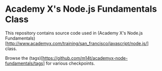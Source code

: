 # Academy X's Node.js Fundamentals Class

This repository contains source code used in (Academy X's Node.js Fundamentals)[http://www.academyx.com/training/san_francisco/javascript/node.js/] class.

Browse the (tags)[https://github.com/m14t/academyx-node-fundamentals/tags] for various checkpoints.